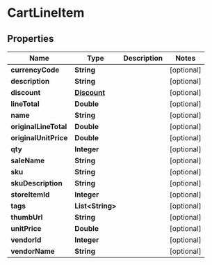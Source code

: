 
# CartLineItem

## Properties
Name | Type | Description | Notes
------------ | ------------- | ------------- | -------------
**currencyCode** | **String** |  |  [optional]
**description** | **String** |  |  [optional]
**discount** | [**Discount**](Discount.md) |  |  [optional]
**lineTotal** | **Double** |  |  [optional]
**name** | **String** |  |  [optional]
**originalLineTotal** | **Double** |  |  [optional]
**originalUnitPrice** | **Double** |  |  [optional]
**qty** | **Integer** |  |  [optional]
**saleName** | **String** |  |  [optional]
**sku** | **String** |  |  [optional]
**skuDescription** | **String** |  |  [optional]
**storeItemId** | **Integer** |  |  [optional]
**tags** | **List&lt;String&gt;** |  |  [optional]
**thumbUrl** | **String** |  |  [optional]
**unitPrice** | **Double** |  |  [optional]
**vendorId** | **Integer** |  |  [optional]
**vendorName** | **String** |  |  [optional]



